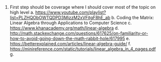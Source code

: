 1. First step should be coverage where I should cover most of the topic on high level
  a. https://www.youtube.com/playlist?list=PLZHQObOWTQDPD3MizzM2xVFitgF8hE_ab
  b. Coding the Matrix: Linear Algebra through Applications to Computer Science
  c. https://www.khanacademy.org/math/linear-algebra
  d. http://math.stackexchange.com/questions/617625/on-familiarity-or-how-to-avoid-going-down-the-math-rabbit-hole/617995
  e. https://betterexplained.com/articles/linear-algebra-guide/
  f. https://minireference.com/static/tutorials/linear_algebra_in_4_pages.pdf
  g. 
